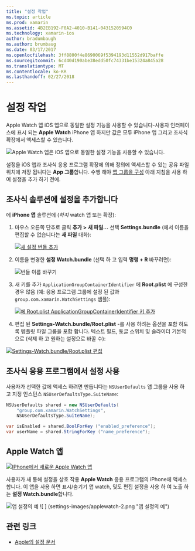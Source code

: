 ```yaml
---
title: "설정 작업"
ms.topic: article
ms.prod: xamarin
ms.assetid: 4B2EB192-F0A2-4010-B141-0431520594C0
ms.technology: xamarin-ios
author: bradumbaugh
ms.author: brumbaug
ms.date: 03/17/2017
ms.openlocfilehash: 3ff8800f4e8690069f5394193d11552d917baffe
ms.sourcegitcommit: 6cd40d190abe38edd50fc74331be15324a845a28
ms.translationtype: MT
ms.contentlocale: ko-KR
ms.lasthandoff: 02/27/2018
---
```

# <a name="working-with-settings"></a>설정 작업

Apple Watch 앱 iOS 앱으로 동일한 설정 기능을 사용할 수 있습니다-사용자 인터페이스에 표시 되는 **Apple Watch** iPhone 앱 하지만 값은 모두 iPhone 앱 그리고 조사식 확장에서 액세스할 수 있습니다.

![](settings-images/intro.png "Apple Watch 앱은 iOS 앱으로 동일한 설정 기능을 사용할 수 있습니다.")

설정을 iOS 앱과 조사식 응용 프로그램 확장에 의해 정의에 액세스할 수 있는 공유 파일 위치에 저장 됩니다는 **App 그룹**합니다. 수행 해야 [앱 그룹을 구성](~/ios/watchos/app-fundamentals/app-groups.md) 아래 지침을 사용 하 여 설정을 추가 하기 전에.

## <a name="add-settings-in-a-watch-solution"></a>조사식 솔루션에 설정을 추가합니다

에 **iPhone 앱** 솔루션에 (*하지* watch 앱 또는 확장):

1. 마우스 오른쪽 단추로 클릭 **추가 > 새 파일...**  선택 **Settings.bundle** (에서 이름을 편집할 수 없습니다는 **새 파일** 대화):

   [ ![](settings-images/settings-add-sml.png "새 설정 번들 추가")](settings-images/settings-add.png)

2. 이름을 변경한 **설정 Watch.bundle** (선택 하 고 입력 **명령 + R** 바꾸려면):

   ![](settings-images/settings-rename.png "번들 이름 바꾸기")

3. 새 키를 추가 `ApplicationGroupContainerIdentifier` 에 **Root.plist** 에 구성한 경우 않음 (예: 응용 프로그램 그룹에 설정 된 값과 `group.com.xamarin.WatchSettings` 샘플):

   [ ![](settings-images/settings-appgroup-sml.png "에 Root.plist ApplicationGroupContainerIdentifier 키 추가")](settings-images/settings-appgroup.png)

4. 편집 된 **Settings-Watch.bundle/Root.plist** -를 사용 하려는 옵션을 포함 하도록 템플릿 파일 그룹을 포함 합니다.
  텍스트 필드, 토글 스위치 및 슬라이더 기본적으로 (삭제 하 고 원하는 설정으로 바꿀 수):

  [ ![](settings-images/rootplist-sml.png "Settings-Watch.bundle/Root.plist 편집")](settings-images/rootplist.png)


## <a name="use-settings-in-the-watch-app"></a>조사식 응용 프로그램에서 설정 사용

사용자가 선택한 값에 액세스 하려면 만듭니다는 `NSUserDefaults` 앱 그룹을 사용 하 고 지정 인스턴스 `NSUserDefaultsType.SuiteName`:

```csharp
NSUserDefaults shared = new NSUserDefaults(
    "group.com.xamarin.WatchSettings",
    NSUserDefaultsType.SuiteName);

var isEnabled = shared.BoolForKey ("enabled_preference");
var userName = shared.StringForKey ("name_preference");
```

## <a name="apple-watch-app"></a>Apple Watch 앱

[ ![](settings-images/settings-app-sml.png "IPhone에서 새로운 Apple Watch 앱")](settings-images/settings-app.png)

사용자가 새 통해 설정을 상호 작용 **Apple Watch** 응용 프로그램의 iPhone에 액세스 합니다. 이 앱을 사용 하면 표시/숨기기 앱 watch, 및도 편집 설정을 사용 하 여 노출 하는 **설정 Watch.bundle**합니다.

![](settings-images/applewatch-1.png "앱 설정의 예") ![ ] (settings-images/applewatch-2.png "앱 설정의 예")



## <a name="related-links"></a>관련 링크

- [Apple의 설정 문서](https://developer.apple.com/library/prerelease/ios/documentation/General/Conceptual/WatchKitProgrammingGuide/Settings.html#//apple_ref/doc/uid/TP40014969-CH22-SW1)

